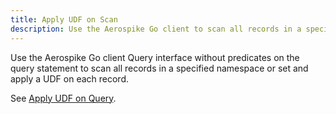 ```yaml
---
title: Apply UDF on Scan
description: Use the Aerospike Go client to scan all records in a specified namespace or set and apply a UDF on each record.
---
```


Use the Aerospike Go client Query interface without predicates on the query statement to scan all records in a specified namespace or set and apply a UDF on each record. 

See [Apply UDF on Query](/docs/client/go/query/query_udf.html).
